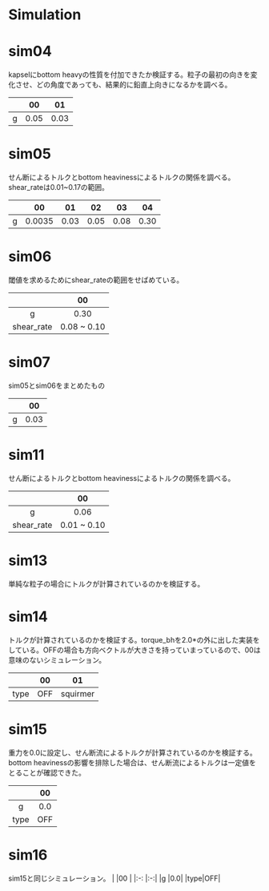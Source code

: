 # Simulation

# sim04
kapselにbottom heavyの性質を付加できたか検証する。粒子の最初の向きを変化させ、どの角度であっても、結果的に鉛直上向きになるかを調べる。

|   |00   |01  |
|:-:|:-:  |:-: |
|g  |0.05 |0.03|

# sim05
せん断によるトルクとbottom heavinessによるトルクの関係を調べる。shear_rateは0.01~0.17の範囲。

|   |00    |01  |02  |03  |04  |
|:-:|:-:   |:-: |:-: |:-: |:-: |
|g  |0.0035|0.03|0.05|0.08|0.30|

# sim06
閾値を求めるためにshear_rateの範囲をせばめている。

|          |00         |
|:-:       |:-:        |
|g         |0.30       |
|shear_rate|0.08 ~ 0.10|

# sim07
sim05とsim06をまとめたもの

|   |00  |
|:-:|:-: |
|g  |0.03|

# sim11
せん断によるトルクとbottom heavinessによるトルクの関係を調べる。

|          |00         |
|:-:       |:-:        |
|g         |0.06       |
|shear_rate|0.01 ~ 0.10|

# sim13
単純な粒子の場合にトルクが計算されているのかを検証する。

# sim14
トルクが計算されているのかを検証する。torque_bhを2.0*の外に出した実装をしている。OFFの場合も方向ベクトルが大きさを持っていまっているので、00は意味のないシミュレーション。

|    |00 |01      |
|:-: |:-:|:-:     |
|type|OFF|squirmer|

# sim15
重力を0.0に設定し、せん断流によるトルクが計算されているのかを検証する。bottom heavinessの影響を排除した場合は、せん断流によるトルクは一定値をとることが確認できた。

|    |00 |
|:-: |:-:|
|g   |0.0|
|type|OFF|

# sim16
sim15と同じシミュレーション。
|    |00 |
|:-: |:-:|
|g   |0.0|
|type|OFF|